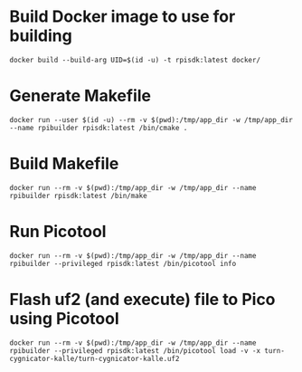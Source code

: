 # Build Docker image to use for building
```
docker build --build-arg UID=$(id -u) -t rpisdk:latest docker/
```

# Generate Makefile
```
docker run --user $(id -u) --rm -v $(pwd):/tmp/app_dir -w /tmp/app_dir --name rpibuilder rpisdk:latest /bin/cmake .
```

# Build Makefile
```
docker run --rm -v $(pwd):/tmp/app_dir -w /tmp/app_dir --name rpibuilder rpisdk:latest /bin/make
```

# Run Picotool
```
docker run --rm -v $(pwd):/tmp/app_dir -w /tmp/app_dir --name rpibuilder --privileged rpisdk:latest /bin/picotool info
```

# Flash uf2 (and execute) file to Pico using Picotool
```
docker run --rm -v $(pwd):/tmp/app_dir -w /tmp/app_dir --name rpibuilder --privileged rpisdk:latest /bin/picotool load -v -x turn-cygnicator-kalle/turn-cygnicator-kalle.uf2
```